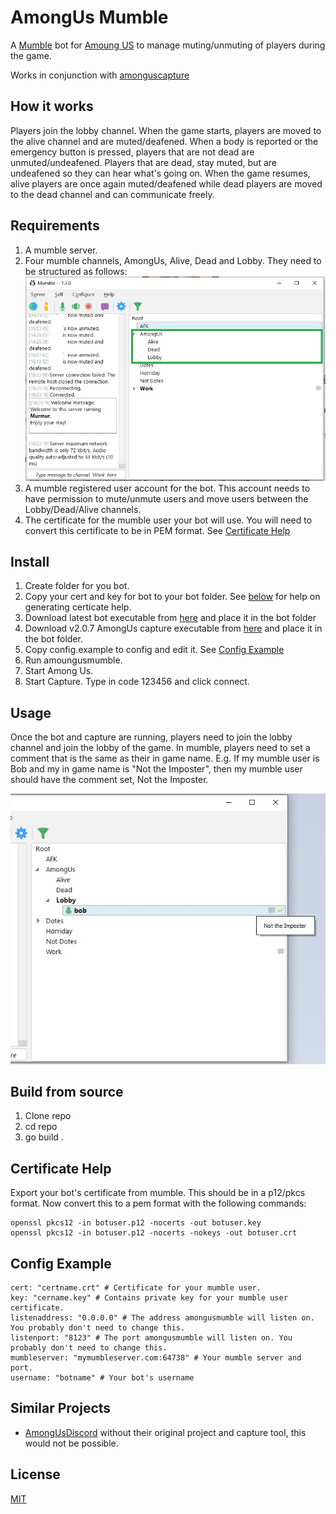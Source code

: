 # AmongUs Mumble

A [Mumble](https://www.mumble.info/) bot for [Amoung US](http://www.innersloth.com/gameAmongUs.php) to manage muting/unmuting of players during the game.

Works in conjunction with [amonguscapture](https://github.com/denverquane/amonguscapture)

## How it works
Players join the lobby channel. When the game starts, players are moved to the alive channel and are muted/deafened. When a body is reported or the emergency button is pressed, players that are not dead are unmuted/undeafened. Players that are dead, stay muted, but are undeafened so they can hear what's going on. When the game resumes, alive players are once again muted/deafened while dead players are moved to the dead channel and can communicate freely.


## Requirements

1. A mumble server.
2. Four mumble channels, AmongUs, Alive, Dead and Lobby. They need to be structured as follows:
![](images/MumbleChannels.jpg?raw=true)
3. A mumble registered user account for the bot. This account needs to have permission to mute/unmute users and move users between the Lobby/Dead/Alive channels.
4. The certificate for the mumble user your bot will use. You will need to convert this certificate to be in PEM format. See [Certificate Help](#certificate-help)


## Install

1. Create folder for you bot.
2. Copy your cert and key for bot to your bot folder. See [below](#certificate-help) for help on generating certicate help.
3. Download latest bot executable from [here](https://github.com/OperationalDev/amongusmumble/releases) and place it in the bot folder
4. Download v2.0.7 AmongUs capture executable from [here](https://github.com/denverquane/amonguscapture/releases) and place it in the bot folder.
5. Copy config.example to config and edit it. See [Config Example](#config-example)
5. Run amoungusmumble.
6. Start Among Us.
7. Start Capture. Type in code 123456 and click connect.

## Usage

Once the bot and capture are running, players need to join the lobby channel and join the lobby of the game. In mumble, players need to set a comment that is the same as their in game name. E.g. If my mumble user is Bob and my in game name is "Not the Imposter", then my mumble user should have the comment set, Not the Imposter.

![](images/MumbleComment.jpg?raw=true)


## Build from source

1. Clone repo
2. cd repo
3. go build .


## Certificate Help

Export your bot's certificate from mumble. This should be in a p12/pkcs format. Now convert this to a pem format with the following commands:
```
openssl pkcs12 -in botuser.p12 -nocerts -out botuser.key
openssl pkcs12 -in botuser.p12 -nocerts -nokeys -out botuser.crt
```

## Config Example

```
cert: "certname.crt" # Certificate for your mumble user.
key: "cername.key" # Contains private key for your mumble user certificate.
listenaddress: "0.0.0.0" # The address amongusmumble will listen on. You probably don't need to change this.
listenport: "8123" # The port amongusmumble will listen on. You probably don't need to change this.
mumbleserver: "mymumbleserver.com:64738" # Your mumble server and port.
username: "botname" # Your bot's username
```

## Similar Projects
- [AmongUsDiscord](https://github.com/denverquane/amongusdiscord) without their original project and capture tool, this would not be possible.


## License

[MIT](https://choosealicense.com/licenses/mit/)
